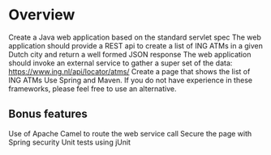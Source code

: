 # Overview

Create a Java web application based on the standard servlet spec
The web application should provide a REST api to create a list of ING ATMs in a given Dutch city and return a well formed JSON response
The web application should invoke an external service to gather a super set of the data:  https://www.ing.nl/api/locator/atms/
Create a page that shows the list of ING ATMs
Use Spring and Maven. If you do not have experience in these frameworks, please feel free to use an alternative.

## Bonus features
Use of Apache Camel to route the web service call
Secure the page with Spring security
Unit tests using jUnit
